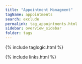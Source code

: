 ```yaml
---
title: "Appointment Managment"
tagName: appointments
search: exclude
permalink: tag_appointments.html
sidebar: overview_sidebar
folder: tags
---
```

{% include taglogic.html %}

{% include links.html %}
